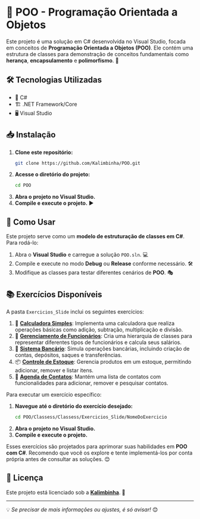 # 🚀 POO - Programação Orientada a Objetos

Este projeto é uma solução em C# desenvolvida no Visual Studio, focada em conceitos de **Programação Orientada a Objetos (POO)**. Ele contém uma estrutura de classes para demonstração de conceitos fundamentais como **herança**, **encapsulamento** e **polimorfismo**. 🎯

## 🛠️ Tecnologias Utilizadas

- 🔹 C#
- 🏗️ .NET Framework/Core
- 🖥️ Visual Studio

## 📥 Instalação

1. **Clone este repositório:**
   ```sh
   git clone https://github.com/Kalimbinha/POO.git
   ```
2. **Acesse o diretório do projeto:**
   ```sh
   cd POO
   ```
3. **Abra o projeto no Visual Studio.**
4. **Compile e execute o projeto.** ▶️

## 🚀 Como Usar

Este projeto serve como um **modelo de estruturação de classes em C#**. Para rodá-lo:

1. Abra o **Visual Studio** e carregue a solução `POO.sln`. 💻
2. Compile e execute no modo **Debug** ou **Release** conforme necessário. 🛠️
3. Modifique as classes para testar diferentes cenários de **POO**. 🎭

## 📚 Exercícios Disponíveis

A pasta `Exercicios_Slide` inclui os seguintes exercícios:

1. 🧮 **[Calculadora Simples](https://github.com/Kalimbinha/POO/tree/main/Classess/Classess/Exercicios_Slide/CalculadoraSimples)**: Implementa uma calculadora que realiza operações básicas como adição, subtração, multiplicação e divisão.
2. 👔 **[Gerenciamento de Funcionários](https://github.com/Kalimbinha/POO/tree/main/Classess/Classess/Exercicios_Slide/GerenciamentoFuncionarios)**: Cria uma hierarquia de classes para representar diferentes tipos de funcionários e calcula seus salários.
3. 🏦 **[Sistema Bancário](https://github.com/Kalimbinha/POO/tree/main/Classess/Classess/Exercicios_Slide/SistemaBancario)**: Simula operações bancárias, incluindo criação de contas, depósitos, saques e transferências.
4. 📦 **[Controle de Estoque](https://github.com/Kalimbinha/POO/tree/main/Classess/Classess/Exercicios_Slide/ControleEstoque)**: Gerencia produtos em um estoque, permitindo adicionar, remover e listar itens.
5. 📖 **[Agenda de Contatos](https://github.com/Kalimbinha/POO/tree/main/Classess/Classess/Exercicios_Slide/AgendaContatos)**: Mantém uma lista de contatos com funcionalidades para adicionar, remover e pesquisar contatos.

Para executar um exercício específico:

1. **Navegue até o diretório do exercício desejado:**
   ```sh
   cd POO/Classess/Classess/Exercicios_Slide/NomeDoExercicio
   ```
2. **Abra o projeto no Visual Studio.**
3. **Compile e execute o projeto.**

Esses exercícios são projetados para aprimorar suas habilidades em **POO com C#**. Recomendo que você os explore e tente implementá-los por conta própria antes de consultar as soluções. 😊

## 📜 Licença

Este projeto está licenciado sob a **[Kalimbinha](LICENSE)**. 📄

---

💡 *Se precisar de mais informações ou ajustes, é só avisar!* 😊

